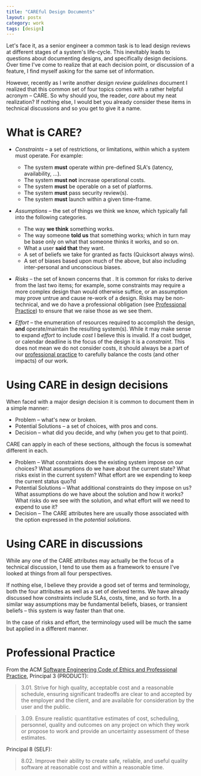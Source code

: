```yaml
---
title: "CAREful Design Documents"
layout: postx
category: work
tags: [design]
---
```


Let's face it, as a senior engineer a common task is to lead design
reviews at different stages of a system's life-cycle. This inevitably
leads to questions about documenting designs, and specifically design
decisions. Over time I've come to realize that at each decision point,
or discussion of a feature, I find myself asking for the same set of
information.

However, recently as I write another *design review guidelines* document
I realized that this common set of four topics comes with a rather
helpful acronym – CARE. So why should you, the reader, *care* about my
neat realization? If nothing else, I would bet you already consider
these items in technical discussions and so you get to give it a name.

# What is CARE?

- *Constraints* – a set of restrictions, or limitations, within which a
  system must operate. For example:

  - The system **must** operate within pre-defined SLA's (latency,
    availability, …).
  - The system **must not** increase operational costs.
  - The system **must** be operable on a set of platforms.
  - The system **must** pass security review(s).
  - The system **must** launch within a given time-frame.

- *Assumptions* – the set of things we think we know, which typically
  fall into the following categories.

  - The way **we think** something works.
  - The way someone **told us** that something works; which in turn may
    be base only on what that someone thinks it works, and so on.
  - What a user **said that** they want.
  - A set of beliefs we take for granted as facts (Quicksort always
    wins).
  - A set of biases based upon much of the above, but also including
    inter-personal and unconscious biases.

- *Risks* – the set of known concerns that . It is common for risks to derive
  from the last two items; for example, some constraints may require a more
  complex design than would otherwise suffice, or an assumption may prove
  untrue and cause re-work of a design. Risks may be non-technical, and we do
  have a professional obligation (see [Professional
  Practice](#professional-practice)) to ensure that we raise those as we see
  them.

- *Effort* – the enumeration of resources required to accomplish the design,
  **and** operate/maintain the resulting system(s). While it may make sense to
  expand *effort* to include *cost* I believe this is invalid. If a cost
  budget, or calendar deadline is the focus of the design it is a
  *constraint*. This does not mean we do not consider costs, it should always
  be a part of our [professional practice](#professional-practice) to
  carefully balance the costs (and other impacts) of our work.

# Using CARE in design decisions

When faced with a major design decision it is common to document them in
a simple manner:

- Problem – what's new or broken.
- Potential Solutions – a set of choices, with pros and cons.
- Decision – what did you decide, and why (when you get to that point).

CARE can apply in each of these sections, although the focus is somewhat
different in each.

- Problem – What constraints does the existing system impose on our
  choices? What assumptions do we have about the current state? What
  risks exist in the current system? What effort are we expending to
  keep the current status quo?d
- Potential Solutions – What additional constraints do they impose on
  us? What assumptions do we have about the solution and how it works?
  What risks do we see with the solution, and what effort will we need
  to expend to use it?
- Decision – The CARE attributes here are usually those associated with
  the option expressed in the *potential solutions*.

# Using CARE in discussions

While any one of the CARE attributes may actually be the focus of a
technical discussion, I tend to use them as a framework to ensure I've
looked at things from all four perspectives.

If nothing else, I believe they provide a good set of terms and
terminology, both the four attributes as well as a set of derived terms.
We have already discussed how constraints include SLAs, costs, time, and
so forth. In a similar way assumptions may be fundamental beliefs,
biases, or transient beliefs – this system is way faster than that one.

In the case of risks and effort, the terminology used will be much the
same but applied in a different manner.

# Professional Practice

From the ACM [Software Engineering Code of Ethics and Professional
Practice](https://ethics.acm.org/code-of-ethics/software-engineering-code/),
Principal 3 (PRODUCT):

> 3.01. Strive for high quality, acceptable cost and a reasonable
> schedule, ensuring significant tradeoffs are clear to and accepted by
> the employer and the client, and are available for consideration by
> the user and the public.

> 3.09. Ensure realistic quantitative estimates of cost, scheduling,
> personnel, quality and outcomes on any project on which they work or
> propose to work and provide an uncertainty assessment of these
> estimates.

Principal 8 (SELF):

> 8.02. Improve their ability to create safe, reliable, and useful
> quality software at reasonable cost and within a reasonable time.
